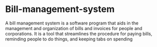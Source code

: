 # Bill-management-system
A bill management system is a software program that aids in the management and organization of bills and invoices for people and corporations. It is a tool that streamlines the procedure for paying bills, reminding people to do things, and keeping tabs on spending
